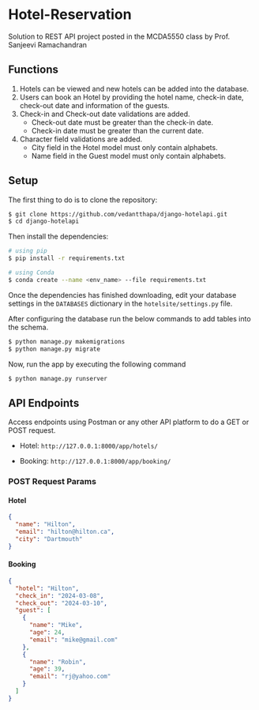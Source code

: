 # Hotel-Reservation

Solution to REST API project posted in the MCDA5550 class by Prof. Sanjeevi Ramachandran

## Functions

1. Hotels can be viewed and new hotels can be added into the database.
2. Users can book an Hotel by providing the hotel name, check-in date, check-out date and information of the guests.
3. Check-in and Check-out date validations are added.
   - Check-out date must be greater than the check-in date.
   - Check-in date must be greater than the current date.
4. Character field validations are added.
   - City field in the Hotel model must only contain alphabets.
   - Name field in the Guest model must only contain alphabets.

## Setup

The first thing to do is to clone the repository:

```sh
$ git clone https://github.com/vedantthapa/django-hotelapi.git
$ cd django-hotelapi
```

Then install the dependencies:

```sh
# using pip
$ pip install -r requirements.txt

# using Conda
$ conda create --name <env_name> --file requirements.txt
```

Once the dependencies has finished downloading, edit your database settings in the `DATABASES` dictionary in the `hotelsite/settings.py` file.

After configuring the database run the below commands to add tables into the schema.

```sh
$ python manage.py makemigrations
$ python manage.py migrate
```

Now, run the app by executing the following command

```sh
$ python manage.py runserver
```

## API Endpoints

Access endpoints using Postman or any other API platform to do a GET or POST request.

- Hotel: `http://127.0.0.1:8000/app/hotels/`

- Booking: `http://127.0.0.1:8000/app/booking/`

### POST Request Params

#### Hotel

```json
{
  "name": "Hilton",
  "email": "hilton@hilton.ca",
  "city": "Dartmouth"
}
```

#### Booking

```json
{
  "hotel": "Hilton",
  "check_in": "2024-03-08",
  "check_out": "2024-03-10",
  "guest": [
    {
      "name": "Mike",
      "age": 24,
      "email": "mike@gmail.com"
    },
    {
      "name": "Robin",
      "age": 39,
      "email": "rj@yahoo.com"
    }
  ]
}
```
